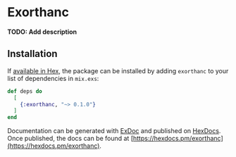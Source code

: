 # Exorthanc

**TODO: Add description**

## Installation

If [available in Hex](https://hex.pm/docs/publish), the package can be installed
by adding `exorthanc` to your list of dependencies in `mix.exs`:

```elixir
def deps do
  [
    {:exorthanc, "~> 0.1.0"}
  ]
end
```

Documentation can be generated with [ExDoc](https://github.com/elixir-lang/ex_doc)
and published on [HexDocs](https://hexdocs.pm). Once published, the docs can
be found at [https://hexdocs.pm/exorthanc](https://hexdocs.pm/exorthanc).

